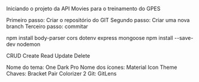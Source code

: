 Iniciando o projeto da API Movies para o treinamento do GPES

Primeiro passo: Criar o repositório do GIT
Segundo passo: Criar uma nova branch
Terceiro passo: commitar

npm install body-parser cors dotenv express mongoose
npm install --save-dev nodemon

CRUD
Create
Read
Update
Delete

Nome do tema: One Dark Pro
Nome dos ícones: Material Icon Theme
Chaves: Bracket Pair Colorizer 2
Git: GitLens